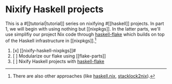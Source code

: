 
# Nixify Haskell projects

This is a #[[tutorial|tutorial]] series on nixifying #[[haskell]] projects. In part 1, we will begin with using nothing but [[nixpkgs]]. In the latter parts, we'll use simplifiy our project Nix code through [haskell-flake] which builds on top of the Haskell infrastructure in [[nixpkgs]].[^other] 

1. [x] [[nixify-haskell-nixpkgs]]#
2. [ ] Modularize our flake using [[flake-parts]]
3. [ ] Nixify Haskell projects with [haskell-flake]

[^other]: There are also other approaches (like [haskell.nix](https://github.com/input-output-hk/haskell.nix), [stacklock2nix](https://github.com/cdepillabout/stacklock2nix)).

[haskell-flake]: https://github.com/srid/haskell-flake